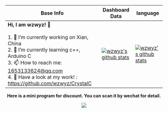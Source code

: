 |Base Info|Dashboard Data|language|
|----------------------------------------------------------------------|----------------------------------------------------------------------|----------------------------------------------------------------------|
| __Hi, I am wzwyz! 👋__<br/><br/>1. 🔭 I’m currently working on Xian, China<br/>2. 🌱 I’m currently learning c++, Arduino C<br/>3. 📫 How to reach me: 1653133624@qq.com<br/>4. 💬 Have a look at my work! : https://github.com/wzwyz/CrystalC | [![wzwyz's github stats](https://github-readme-stats.vercel.app/api?username=wzwyz&show_icons=true&theme=dracula)](https://github-readme-stats.vercel.app/api?username=wzwyz&show_icons=true&theme=dracula) | [![wzwyz's github stats](https://github-readme-stats.vercel.app/api/top-langs/?username=wzwyz&layout=compact)](https://github-readme-stats.vercel.app/api/top-langs/?username=wzwyz&layout=donut-vertical) |
<div align=center><b>Here is a mini program for discount. You can scan it by wechat for detail.</b></div>

<p align="center">
  <img src="./qr.jpg" />
</p>
